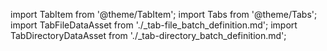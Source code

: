import TabItem from '@theme/TabItem';
import Tabs from '@theme/Tabs';
import TabFileDataAsset from './_tab-file_batch_definition.md';
import TabDirectoryDataAsset from './_tab-directory_batch_definition.md';

<Tabs queryString="data_asset" groupId="data_asset" defaultValue='file'>

   <TabItem value="file" label="File Data Asset">
   <TabFileDataAsset/>
   </TabItem>

   <TabItem value="directory" label="Directory Data Asset">
   <TabDirectoryDataAsset/>
   </TabItem>

</Tabs>